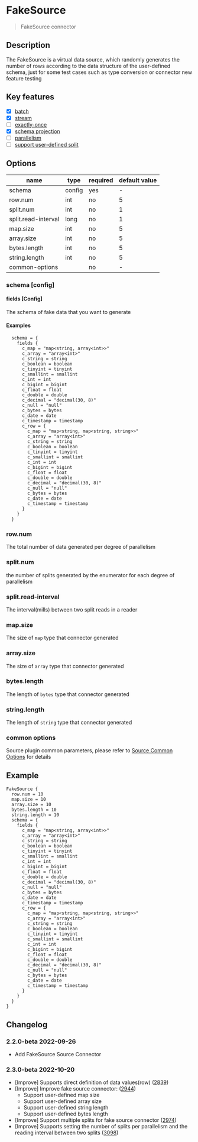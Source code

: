 # FakeSource

> FakeSource connector

## Description

The FakeSource is a virtual data source, which randomly generates the number of rows according to the data structure of the user-defined schema,
just for some test cases such as type conversion or connector new feature testing

## Key features

- [x] [batch](../../concept/connector-v2-features.md)
- [x] [stream](../../concept/connector-v2-features.md)
- [ ] [exactly-once](../../concept/connector-v2-features.md)
- [x] [schema projection](../../concept/connector-v2-features.md)
- [ ] [parallelism](../../concept/connector-v2-features.md)
- [ ] [support user-defined split](../../concept/connector-v2-features.md)

## Options

| name                | type   | required | default value |
|---------------------|--------|----------|---------------|
| schema              | config | yes      | -             |
| row.num             | int    | no       | 5             |
| split.num           | int    | no       | 1             |
| split.read-interval | long   | no       | 1             |
| map.size            | int    | no       | 5             |
| array.size          | int    | no       | 5             |
| bytes.length        | int    | no       | 5             |
| string.length       | int    | no       | 5             |
| common-options      |        | no       | -             |

### schema [config]

#### fields [Config]

The schema of fake data that you want to generate

#### Examples

```hocon
  schema = {
    fields {
      c_map = "map<string, array<int>>"
      c_array = "array<int>"
      c_string = string
      c_boolean = boolean
      c_tinyint = tinyint
      c_smallint = smallint
      c_int = int
      c_bigint = bigint
      c_float = float
      c_double = double
      c_decimal = "decimal(30, 8)"
      c_null = "null"
      c_bytes = bytes
      c_date = date
      c_timestamp = timestamp
      c_row = {
        c_map = "map<string, map<string, string>>"
        c_array = "array<int>"
        c_string = string
        c_boolean = boolean
        c_tinyint = tinyint
        c_smallint = smallint
        c_int = int
        c_bigint = bigint
        c_float = float
        c_double = double
        c_decimal = "decimal(30, 8)"
        c_null = "null"
        c_bytes = bytes
        c_date = date
        c_timestamp = timestamp
      }
    }
  }
```

### row.num

The total number of data generated per degree of parallelism

### split.num

the number of splits generated by the enumerator for each degree of parallelism

### split.read-interval

The interval(mills) between two split reads in a reader

### map.size

The size of `map` type that connector generated

### array.size

The size of `array` type that connector generated

### bytes.length

The length of `bytes` type that connector generated

### string.length

The length of `string` type that connector generated

### common options

Source plugin common parameters, please refer to [Source Common Options](common-options.md) for details

## Example

```hocon
FakeSource {
  row.num = 10
  map.size = 10
  array.size = 10
  bytes.length = 10
  string.length = 10
  schema = {
    fields {
      c_map = "map<string, array<int>>"
      c_array = "array<int>"
      c_string = string
      c_boolean = boolean
      c_tinyint = tinyint
      c_smallint = smallint
      c_int = int
      c_bigint = bigint
      c_float = float
      c_double = double
      c_decimal = "decimal(30, 8)"
      c_null = "null"
      c_bytes = bytes
      c_date = date
      c_timestamp = timestamp
      c_row = {
        c_map = "map<string, map<string, string>>"
        c_array = "array<int>"
        c_string = string
        c_boolean = boolean
        c_tinyint = tinyint
        c_smallint = smallint
        c_int = int
        c_bigint = bigint
        c_float = float
        c_double = double
        c_decimal = "decimal(30, 8)"
        c_null = "null"
        c_bytes = bytes
        c_date = date
        c_timestamp = timestamp
      }
    }
  }
}
```

## Changelog

### 2.2.0-beta 2022-09-26

- Add FakeSource Source Connector

### 2.3.0-beta 2022-10-20

- [Improve] Supports direct definition of data values(row) ([2839](https://github.com/apache/incubator-seatunnel/pull/2839))
- [Improve] Improve fake source connector: ([2944](https://github.com/apache/incubator-seatunnel/pull/2944))
  - Support user-defined map size
  - Support user-defined array size
  - Support user-defined string length
  - Support user-defined bytes length
- [Improve] Support multiple splits for fake source connector ([2974](https://github.com/apache/incubator-seatunnel/pull/2974))
- [Improve] Supports setting the number of splits per parallelism and the reading interval between two splits ([3098](https://github.com/apache/incubator-seatunnel/pull/3098))
